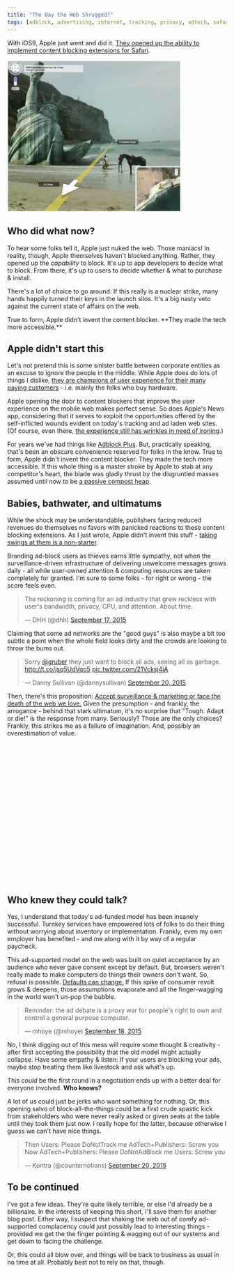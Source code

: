 ```yaml
---
title: "The Day the Web Shrugged?"
tags: [adblock, advertising, internet, tracking, privacy, adtech, safari]
---
```


<nav role="navigation" class="table-of-contents"></nav>


With iOS9, Apple just went and did it. [They opened up the ability to implement
content blocking extensions for Safari][contentblocking].

[contentblocking]: https://developer.apple.com/library/prerelease/ios/releasenotes/General/WhatsNewInSafari/Articles/Safari_9.html#//apple_ref/doc/uid/TP40014305-CH9-SW8

[<img id="thumbnail" class="lazyload" style="width: 400px" src="/uploads/2015/blocked/damnyoualltohell.png">](http://www.liveforfilms.com/2010/02/07/you-maniacs-you-blew-it-up-ah-damn-you-god-damn-you-all-to-hell-planet-of-the-apes-on-google-maps/)

## Who did what now?

To hear some folks tell it, Apple just nuked the web. Those maniacs! In
reality, though, Apple themselves haven't blocked anything.  Rather, they
opened up the *capability* to block. It's up to app developers to decide what
to block. From there, it's up to users to decide whether & what to purchase &
install. 

There's a lot of choice to go around: If this really is a nuclear strike, many
hands happily turned their keys in the launch silos. It's a big nasty veto
against the current state of affairs on the web.

<div class="pullquote right">
True to form, Apple didn't invent the content blocker. **They made
the tech more accessible.**
</div>

## Apple didn't start this

Let's not pretend this is some sinister battle between corporate entities as an
excuse to ignore the people in the middle. While Apple does do lots of things I
dislike, [they are champions of user experience for their many paying
customers][applecustomers] - i.e. mainly the folks who buy hardware.

[applecustomers]: http://www.informationweek.com/it-life/tim-cook-customers-not-companies-should-control-their-data/d/d-id/1320684

Apple opening the door to
content blockers that improve the user experience on the mobile web makes
perfect sense. So does Apple's News app, considering that it serves to exploit
the opportunities offered by the self-inflicted wounds evident on today's
tracking and ad laden web sites. (Of course, even there, [the experience
still has wrinkles in need of ironing][applenewsnyt].)

[applenewsnyt]: https://twitter.com/khoi/status/645226687685337088

For years we've had things like [Adblock Plus][]. But, practically speaking,
that's been an obscure convenience reserved for folks in the know. True to
form, Apple didn't invent the content blocker. They made the tech more
accessible. If this whole thing is a master stroke by Apple to stab at any
competitor's heart, the blade was gladly thrust by the disgruntled masses
assumed until now to be [a passive compost heap][compost].

[adblock plus]: https://adblockplus.org/
[compost]: http://blog.lmorchard.com/2014/10/08/microblogging-like-its-2002/#Free_as_in_Lunch

## Babies, bathwater, and ultimatums

While the shock may be understandable, publishers facing reduced revenues do
themselves no favors with panicked reactions to these content blocking
extensions. As I just wrote, Apple didn't invent this stuff - [taking swings at
them is a non-starter][robapple].

Branding ad-block users as thieves earns little sympathy, not when the
surveillance-driven infrastructure of delivering unwelcome messages grows daily -
all while user-owned attention & computing resources are taken completely for
granted. I'm sure to some folks - for right or wrong - the score feels even.

<blockquote class="twitter-tweet" lang="en"><p lang="en" dir="ltr">The reckoning is coming for an ad industry that grew reckless with user&#39;s bandwidth, privacy, CPU, and attention. About time.</p>&mdash; DHH (@dhh) <a href="https://twitter.com/dhh/status/644517154046410752">September 17, 2015</a></blockquote>

Claiming that some ad networks are the "good guys" is also maybe a bit too
subtle a point when the whole field looks dirty and the crowds are looking
to throw the bums out.

<blockquote class="twitter-tweet" lang="en"><p lang="en" dir="ltr">Sorry <a href="https://twitter.com/gruber">@gruber</a> they just want to block all ads, seeing all as garbage. <a href="http://t.co/jsq5UdVqo5">http://t.co/jsq5UdVqo5</a> <a href="http://t.co/21Vcksj4jA">pic.twitter.com/21Vcksj4jA</a></p>&mdash; Danny Sullivan (@dannysullivan) <a href="https://twitter.com/dannysullivan/status/645634044558884864">September 20, 2015</a></blockquote>

[robapple]: http://fortune.com/2015/09/18/dear-apple-i-may-rob-your-store/

Then, there's this proposition: [Accept surveillance & marketing or face the
death of the web we love.][webdeath] Given the presumption - and frankly, the
arrogance - behind that stark ultimatum, it's no surprise that "Tough. Adapt or
die!" is the response from many. Seriously? Those are the only
choices? Frankly, this strikes me as a failure of imagination. And, possibly
an overestimation of value.

[webdeath]: http://www.theverge.com/2015/9/17/9338963/welcome-to-hell-apple-vs-google-vs-facebook-and-the-slow-death-of-the-web

<div class="video-container"><iframe class="lazyload" width="560" height="315" src="" data-src="https://www.youtube.com/embed/IVXJmfd3cmg" frameborder="0" allowfullscreen></iframe></div>

## Who knew they could talk?

Yes, I understand that today's ad-funded model has been insanely successful.
Turnkey services have empowered lots of folks to do their thing without
worrying about inventory or implementation. Frankly, even my own employer has
benefited - and me along with it by way of a regular paycheck. 

This ad-supported model on the web was built on quiet acceptance by an audience
who never gave consent except by default. But, browsers weren't really made to
make computers do things their owners don't want. So, refusal is possible.
[Defaults can change.][mozillacookies] If this spike of consumer revolt grows & deepens, those
assumptions evaporate and all the finger-wagging in the world won't un-pop the
bubble.

[mozillacookies]: http://www.adweek.com/news/technology/ad-networks-beware-firefox-block-third-party-cookies-147513 

<blockquote class="twitter-tweet" lang="en"><p lang="en" dir="ltr">Reminder: the ad debate is a proxy war for people&#39;s right to own and control a general purpose computer.</p>&mdash; mhoye (@mhoye) <a href="https://twitter.com/mhoye/status/645014642075435008">September 18, 2015</a></blockquote>

No, I think digging out of this mess will require some thought & creativity -
after first accepting the possibility that the old model might actually collapse. Have
some empathy & listen: If your users are blocking your ads, maybe stop treating
them like livestock and ask what's up. 

This *could* be the first round in a negotiation ends up with a better deal for
everyone involved. **Who knows?** 

A lot of us could just be jerks who want something for nothing. Or, this
opening salvo of block-all-the-things could be a first crude spastic
kick from stakeholders who were never really asked or given seats at the table
until they took them just now. I really hope for the latter, because otherwise
I guess we can't have nice things.

<blockquote class="twitter-tweet" lang="en"><p lang="en" dir="ltr">Then&#10;Users: Please DoNotTrack me&#10;AdTech+Publishers: Screw you&#10;&#10;Now &#10;AdTech+Publishers: Please DoNotAdBlock me &#10;Users: Screw you</p>&mdash; Kontra (@counternotions) <a href="https://twitter.com/counternotions/status/645598372166893568">September 20, 2015</a></blockquote>

## To be continued

I've got a few ideas. They're quite likely terrible, or else I'd already be a
billionaire. In the interests of keeping this short, I'll save them for 
another blog post. Either way, I suspect that shaking the web out of comfy
ad-supported complacency could just possibly lead to interesting things -
provided we get the the finger pointing & wagging out of our systems and get
down to facing the challenge.

Or, this could all blow over, and things will be back to business as usual
in no time at all. Probably best not to rely on that, though.

<script async src="//platform.twitter.com/widgets.js" charset="utf-8"></script>

<!-- vim: set wrap wm=5 syntax=mkd textwidth=78: -->

